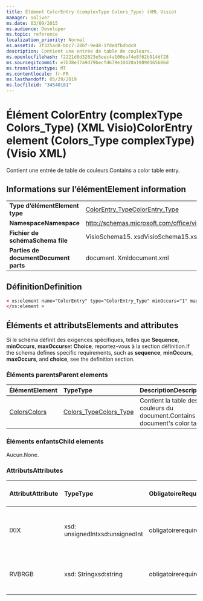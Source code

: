 ```yaml
---
title: Élément ColorEntry (complexType Colors_Type) (XML Visio)
manager: soliver
ms.date: 03/09/2015
ms.audience: Developer
ms.topic: reference
localization_priority: Normal
ms.assetid: 3f325ad8-bbc7-28bf-9e48-1fde4fbdbdc0
description: Contient une entrée de table de couleurs.
ms.openlocfilehash: f2221d8d32823e5eec4a100eaf4e8f62b914df28
ms.sourcegitcommit: e7b38e37a9d79becfd679e10420a19890165606d
ms.translationtype: MT
ms.contentlocale: fr-FR
ms.lasthandoff: 05/29/2019
ms.locfileid: "34540181"
---
```

# <a name="colorentry-element-colorstype-complextype-visio-xml"></a><span data-ttu-id="0c60b-103">Élément ColorEntry (complexType Colors_Type) (XML Visio)</span><span class="sxs-lookup"><span data-stu-id="0c60b-103">ColorEntry element (Colors_Type complexType) (Visio XML)</span></span>

<span data-ttu-id="0c60b-104">Contient une entrée de table de couleurs.</span><span class="sxs-lookup"><span data-stu-id="0c60b-104">Contains a color table entry.</span></span>
  
## <a name="element-information"></a><span data-ttu-id="0c60b-105">Informations sur l’élément</span><span class="sxs-lookup"><span data-stu-id="0c60b-105">Element information</span></span>

|||
|:-----|:-----|
|<span data-ttu-id="0c60b-106">**Type d’élément**</span><span class="sxs-lookup"><span data-stu-id="0c60b-106">**Element type**</span></span> <br/> |[<span data-ttu-id="0c60b-107">ColorEntry_Type</span><span class="sxs-lookup"><span data-stu-id="0c60b-107">ColorEntry_Type</span></span>](colorentry_type-complextypevisio-xml.md) <br/> |
|<span data-ttu-id="0c60b-108">**Namespace**</span><span class="sxs-lookup"><span data-stu-id="0c60b-108">**Namespace**</span></span> <br/> |http://schemas.microsoft.com/office/visio/2012/main  <br/> |
|<span data-ttu-id="0c60b-109">**Fichier de schéma**</span><span class="sxs-lookup"><span data-stu-id="0c60b-109">**Schema file**</span></span> <br/> |<span data-ttu-id="0c60b-110">VisioSchema15. xsd</span><span class="sxs-lookup"><span data-stu-id="0c60b-110">VisioSchema15.xsd</span></span>  <br/> |
|<span data-ttu-id="0c60b-111">**Parties de document**</span><span class="sxs-lookup"><span data-stu-id="0c60b-111">**Document parts**</span></span> <br/> |<span data-ttu-id="0c60b-112">document. Xml</span><span class="sxs-lookup"><span data-stu-id="0c60b-112">document.xml</span></span>  <br/> |
   
## <a name="definition"></a><span data-ttu-id="0c60b-113">Définition</span><span class="sxs-lookup"><span data-stu-id="0c60b-113">Definition</span></span>

```XML
< xs:element name="ColorEntry" type="ColorEntry_Type" minOccurs="1" maxOccurs="unbounded" >
</xs:element >
```

## <a name="elements-and-attributes"></a><span data-ttu-id="0c60b-114">Éléments et attributs</span><span class="sxs-lookup"><span data-stu-id="0c60b-114">Elements and attributes</span></span>

<span data-ttu-id="0c60b-115">Si le schéma définit des exigences spécifiques, telles que **Sequence**, **minOccurs**, **maxOccurs**et **Choice**, reportez-vous à la section définition.</span><span class="sxs-lookup"><span data-stu-id="0c60b-115">If the schema defines specific requirements, such as **sequence**, **minOccurs**, **maxOccurs**, and **choice**, see the definition section.</span></span> 
  
### <a name="parent-elements"></a><span data-ttu-id="0c60b-116">Éléments parents</span><span class="sxs-lookup"><span data-stu-id="0c60b-116">Parent elements</span></span>

|<span data-ttu-id="0c60b-117">**Élément**</span><span class="sxs-lookup"><span data-stu-id="0c60b-117">**Element**</span></span>|<span data-ttu-id="0c60b-118">**Type**</span><span class="sxs-lookup"><span data-stu-id="0c60b-118">**Type**</span></span>|<span data-ttu-id="0c60b-119">**Description**</span><span class="sxs-lookup"><span data-stu-id="0c60b-119">**Description**</span></span>|
|:-----|:-----|:-----|
|[<span data-ttu-id="0c60b-120">Colors</span><span class="sxs-lookup"><span data-stu-id="0c60b-120">Colors</span></span>](colors-element-visiodocument_type-complextypevisio-xml.md) <br/> |[<span data-ttu-id="0c60b-121">Colors_Type</span><span class="sxs-lookup"><span data-stu-id="0c60b-121">Colors_Type</span></span>](colors_type-complextypevisio-xml.md) <br/> |<span data-ttu-id="0c60b-122">Contient la table des couleurs du document.</span><span class="sxs-lookup"><span data-stu-id="0c60b-122">Contains the document's color table.</span></span>  <br/> |
   
### <a name="child-elements"></a><span data-ttu-id="0c60b-123">Éléments enfants</span><span class="sxs-lookup"><span data-stu-id="0c60b-123">Child elements</span></span>

<span data-ttu-id="0c60b-124">Aucun.</span><span class="sxs-lookup"><span data-stu-id="0c60b-124">None.</span></span>
  
### <a name="attributes"></a><span data-ttu-id="0c60b-125">Attributs</span><span class="sxs-lookup"><span data-stu-id="0c60b-125">Attributes</span></span>

|<span data-ttu-id="0c60b-126">**Attribut**</span><span class="sxs-lookup"><span data-stu-id="0c60b-126">**Attribute**</span></span>|<span data-ttu-id="0c60b-127">**Type**</span><span class="sxs-lookup"><span data-stu-id="0c60b-127">**Type**</span></span>|<span data-ttu-id="0c60b-128">**Obligatoire**</span><span class="sxs-lookup"><span data-stu-id="0c60b-128">**Required**</span></span>|<span data-ttu-id="0c60b-129">**Description**</span><span class="sxs-lookup"><span data-stu-id="0c60b-129">**Description**</span></span>|<span data-ttu-id="0c60b-130">**Valeurs possibles**</span><span class="sxs-lookup"><span data-stu-id="0c60b-130">**Possible values**</span></span>|
|:-----|:-----|:-----|:-----|:-----|
|<span data-ttu-id="0c60b-131">IX</span><span class="sxs-lookup"><span data-stu-id="0c60b-131">IX</span></span>  <br/> |<span data-ttu-id="0c60b-132">xsd: unsignedInt</span><span class="sxs-lookup"><span data-stu-id="0c60b-132">xsd:unsignedInt</span></span>  <br/> |<span data-ttu-id="0c60b-133">obligatoire</span><span class="sxs-lookup"><span data-stu-id="0c60b-133">required</span></span>  <br/> |<span data-ttu-id="0c60b-134">Index de base zéro de l’élément au sein de son élément parent.</span><span class="sxs-lookup"><span data-stu-id="0c60b-134">The zero-based index of the element within its parent element.</span></span>  <br/> |<span data-ttu-id="0c60b-135">Valeurs du type xsd: unsignedInt.</span><span class="sxs-lookup"><span data-stu-id="0c60b-135">Values of the xsd:unsignedInt type.</span></span>  <br/> |
|<span data-ttu-id="0c60b-136">RVB</span><span class="sxs-lookup"><span data-stu-id="0c60b-136">RGB</span></span>  <br/> |<span data-ttu-id="0c60b-137">xsd: String</span><span class="sxs-lookup"><span data-stu-id="0c60b-137">xsd:string</span></span>  <br/> |<span data-ttu-id="0c60b-138">obligatoire</span><span class="sxs-lookup"><span data-stu-id="0c60b-138">required</span></span>  <br/> |<span data-ttu-id="0c60b-139">Valeur hexadécimale de l’entrée de la table des couleurs.</span><span class="sxs-lookup"><span data-stu-id="0c60b-139">The hexadecimal value of the color table entry.</span></span>  <br/> |<span data-ttu-id="0c60b-140">Valeurs du type xsd: String.</span><span class="sxs-lookup"><span data-stu-id="0c60b-140">Values of the xsd:string type.</span></span>  <br/> |
   

